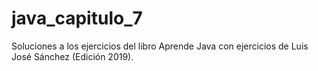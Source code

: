 # java_capitulo_7
Soluciones a los ejercicios del libro Aprende Java con ejercicios de Luis José Sánchez (Edición 2019).
